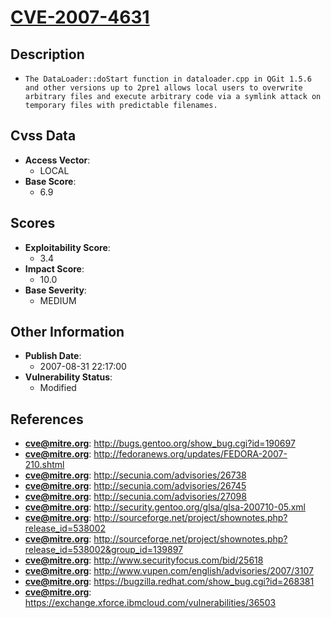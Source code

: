 
# [CVE-2007-4631](http://bugs.gentoo.org/show_bug.cgi?id=190697)

## Description

- `The DataLoader::doStart function in dataloader.cpp in QGit 1.5.6 and other versions up to 2pre1 allows local users to overwrite arbitrary files and execute arbitrary code via a symlink attack on temporary files with predictable filenames.`

## Cvss Data

- **Access Vector**:
  - LOCAL
- **Base Score**:
  - 6.9

## Scores

- **Exploitability Score**:
  - 3.4
- **Impact Score**:
  - 10.0
- **Base Severity**:
  - MEDIUM

## Other Information

- **Publish Date**:
  - 2007-08-31 22:17:00
- **Vulnerability Status**:
  - Modified

## References

- **cve@mitre.org**: http://bugs.gentoo.org/show_bug.cgi?id=190697
- **cve@mitre.org**: http://fedoranews.org/updates/FEDORA-2007-210.shtml
- **cve@mitre.org**: http://secunia.com/advisories/26738
- **cve@mitre.org**: http://secunia.com/advisories/26745
- **cve@mitre.org**: http://secunia.com/advisories/27098
- **cve@mitre.org**: http://security.gentoo.org/glsa/glsa-200710-05.xml
- **cve@mitre.org**: http://sourceforge.net/project/shownotes.php?release_id=538002
- **cve@mitre.org**: http://sourceforge.net/project/shownotes.php?release_id=538002&group_id=139897
- **cve@mitre.org**: http://www.securityfocus.com/bid/25618
- **cve@mitre.org**: http://www.vupen.com/english/advisories/2007/3107
- **cve@mitre.org**: https://bugzilla.redhat.com/show_bug.cgi?id=268381
- **cve@mitre.org**: https://exchange.xforce.ibmcloud.com/vulnerabilities/36503
